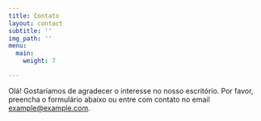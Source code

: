 ```yaml
---
title: Contato
layout: contact
subtitle: ''
img_path: ''
menu:
  main:
    weight: 7

---
```

Olá! Gostaríamos de agradecer o interesse no nosso escritório. Por favor, preencha o formulário abaixo ou entre com contato no email [example@example.com](mailto:example@example.com).